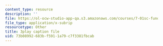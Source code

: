 ```yaml
---
content_type: resource
description: ''
file: https://ol-ocw-studio-app-qa.s3.amazonaws.com/courses/7-01sc-fundamentals-of-biology-fall-2011/73b08992683bf5911a79c7f3381fbcab_dt4sSAb-7cE.srt
file_type: application/x-subrip
resourcetype: Other
title: 3play caption file
uid: 73b08992-683b-f591-1a79-c7f3381fbcab
---
```

